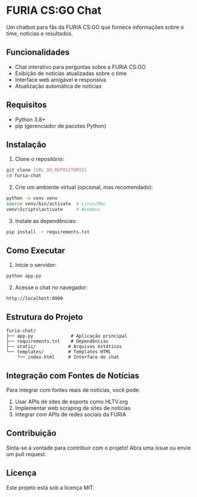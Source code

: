 # FURIA CS:GO Chat

Um chatbot para fãs da FURIA CS:GO que fornece informações sobre o time, notícias e resultados.

## Funcionalidades

- Chat interativo para perguntas sobre a FURIA CS:GO
- Exibição de notícias atualizadas sobre o time
- Interface web amigável e responsiva
- Atualização automática de notícias

## Requisitos

- Python 3.8+
- pip (gerenciador de pacotes Python)

## Instalação

1. Clone o repositório:
```bash
git clone [URL_DO_REPOSITÓRIO]
cd furia-chat
```

2. Crie um ambiente virtual (opcional, mas recomendado):
```bash
python -m venv venv
source venv/bin/activate  # Linux/Mac
venv\Scripts\activate     # Windows
```

3. Instale as dependências:
```bash
pip install -r requirements.txt
```

## Como Executar

1. Inicie o servidor:
```bash
python app.py
```

2. Acesse o chat no navegador:
```
http://localhost:8000
```

## Estrutura do Projeto

```
furia-chat/
├── app.py              # Aplicação principal
├── requirements.txt    # Dependências
├── static/            # Arquivos estáticos
└── templates/         # Templates HTML
    └── index.html     # Interface do chat
```

## Integração com Fontes de Notícias

Para integrar com fontes reais de notícias, você pode:

1. Usar APIs de sites de esports como HLTV.org
2. Implementar web scraping de sites de notícias
3. Integrar com APIs de redes sociais da FURIA

## Contribuição

Sinta-se à vontade para contribuir com o projeto! Abra uma issue ou envie um pull request.

## Licença

Este projeto está sob a licença MIT.
